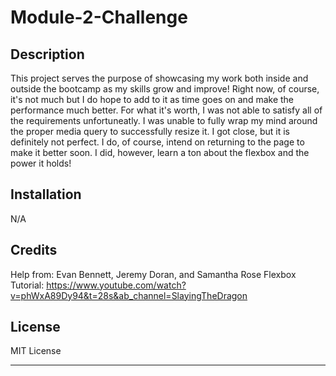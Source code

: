 # Module-2-Challenge

## Description

This project serves the purpose of showcasing my work both inside and outside the bootcamp as my skills grow and improve! Right now, of course, it's not much but I do hope to add to it as time goes on and make the performance much better. For what it's worth, I was not able to satisfy all of the requirements unfortuneatly. I was unable to fully wrap my mind around the proper media query to successfully resize it. I got close, but it is definitely not perfect. I do, of course, intend on returning to the page to make it better soon. I did, however, learn a ton about the flexbox and the power it holds!

## Installation

N/A

## Credits

Help from: Evan Bennett, Jeremy Doran, and Samantha Rose
Flexbox Tutorial: https://www.youtube.com/watch?v=phWxA89Dy94&t=28s&ab_channel=SlayingTheDragon

## License

MIT License

---



